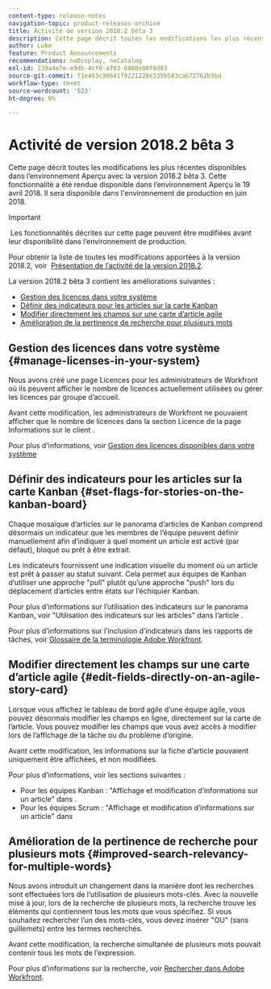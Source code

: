 ```yaml
---
content-type: release-notes
navigation-topic: product-releases-archive
title: Activité de version 2018.2 bêta 3
description: Cette page décrit toutes les modifications les plus récentes disponibles dans l’environnement Aperçu avec la version 2018.2 bêta 3. Cette fonctionnalité a été rendue disponible dans l’environnement Aperçu le 19 avril 2018. Il sera disponible dans l'environnement de production en juin 2018.
author: Luke
feature: Product Announcements
recommendations: noDisplay, noCatalog
exl-id: 239a4e7e-e9db-4cf0-a703-8888e00f0d83
source-git-commit: f1e463c90641f9221228e335b583cab72762b3bd
workflow-type: tm+mt
source-wordcount: '523'
ht-degree: 0%

---
```


# Activité de version 2018.2 bêta 3

Cette page décrit toutes les modifications les plus récentes disponibles dans l’environnement Aperçu avec la version 2018.2 bêta 3. Cette fonctionnalité a été rendue disponible dans l’environnement Aperçu le 19 avril 2018. Il sera disponible dans l&#39;environnement de production en juin 2018.

>[!IMPORTANT]
>
> Les fonctionnalités décrites sur cette page peuvent être modifiées avant leur disponibilité dans l’environnement de production.

Pour obtenir la liste de toutes les modifications apportées à la version 2018.2, voir  [Présentation de l’activité de la version 2018.2](../../../../product-announcements/product-releases/quarterly-release-archive/2018.2-release-activity/2018-2-release-activity-overview.md).

La version 2018.2 bêta 3 contient les améliorations suivantes :

* [Gestion des licences dans votre système](#manage-licenses-in-your-system)
* [Définir des indicateurs pour les articles sur la carte Kanban](#set-flags-for-stories-on-the-kanban-board)
* [Modifier directement les champs sur une carte d’article agile](#edit-fields-directly-on-an-agile-story-card)
* [Amélioration de la pertinence de recherche pour plusieurs mots](#improved-search-relevancy-for-multiple-words)

## Gestion des licences dans votre système {#manage-licenses-in-your-system}

Nous avons créé une page Licences pour les administrateurs de Workfront où ils peuvent afficher le nombre de licences actuellement utilisées ou gérer les licences par groupe d’accueil. 

Avant cette modification, les administrateurs de Workfront ne pouvaient afficher que le nombre de licences dans la section Licence de la page Informations sur le client .

Pour plus d’informations, voir [Gestion des licences disponibles dans votre système](../../../../administration-and-setup/get-started-wf-administration/manage-available-licenses-in-your-system.md)

## Définir des indicateurs pour les articles sur la carte Kanban {#set-flags-for-stories-on-the-kanban-board}

Chaque mosaïque d’articles sur le panorama d’articles de Kanban comprend désormais un indicateur que les membres de l’équipe peuvent définir manuellement afin d’indiquer à quel moment un article est activé (par défaut), bloqué ou prêt à être extrait.

Les indicateurs fournissent une indication visuelle du moment où un article est prêt à passer au statut suivant. Cela permet aux équipes de Kanban d’utiliser une approche &quot;pull&quot; plutôt qu’une approche &quot;push&quot; lors du déplacement d’articles entre états sur l’échiquier Kanban.

Pour plus d’informations sur l’utilisation des indicateurs sur le panorama Kanban, voir &quot;Utilisation des indicateurs sur les articles&quot; dans l’article .

Pour plus d’informations sur l’inclusion d’indicateurs dans les rapports de tâches, voir [Glossaire de la terminologie Adobe Workfront](../../../../workfront-basics/navigate-workfront/workfront-navigation/workfront-terminology-glossary.md).  

## Modifier directement les champs sur une carte d’article agile {#edit-fields-directly-on-an-agile-story-card}

Lorsque vous affichez le tableau de bord agile d’une équipe agile, vous pouvez désormais modifier les champs en ligne, directement sur la carte de l’article. Vous pouvez modifier les champs que vous avez accès à modifier lors de l’affichage de la tâche ou du problème d’origine.

Avant cette modification, les informations sur la fiche d’article pouvaient uniquement être affichées, et non modifiées.

Pour plus d’informations, voir les sections suivantes :

* Pour les équipes Kanban : &quot;Affichage et modification d’informations sur un article&quot; dans . 
* Pour les équipes Scrum : &quot;Affichage et modification d’informations sur un article&quot; dans

## Amélioration de la pertinence de recherche pour plusieurs mots {#improved-search-relevancy-for-multiple-words}

Nous avons introduit un changement dans la manière dont les recherches sont effectuées lors de l’utilisation de plusieurs mots-clés. Avec la nouvelle mise à jour, lors de la recherche de plusieurs mots, la recherche trouve les éléments qui contiennent tous les mots que vous spécifiez. Si vous souhaitez rechercher l’un des mots-clés, vous devez insérer &quot;OU&quot; (sans guillemets) entre les termes recherchés. 

Avant cette modification, la recherche simultanée de plusieurs mots pouvait contenir tous les mots de l’expression. 

Pour plus d’informations sur la recherche, voir [Rechercher dans Adobe Workfront](../../../../workfront-basics/navigate-workfront/search/search-workfront.md).
